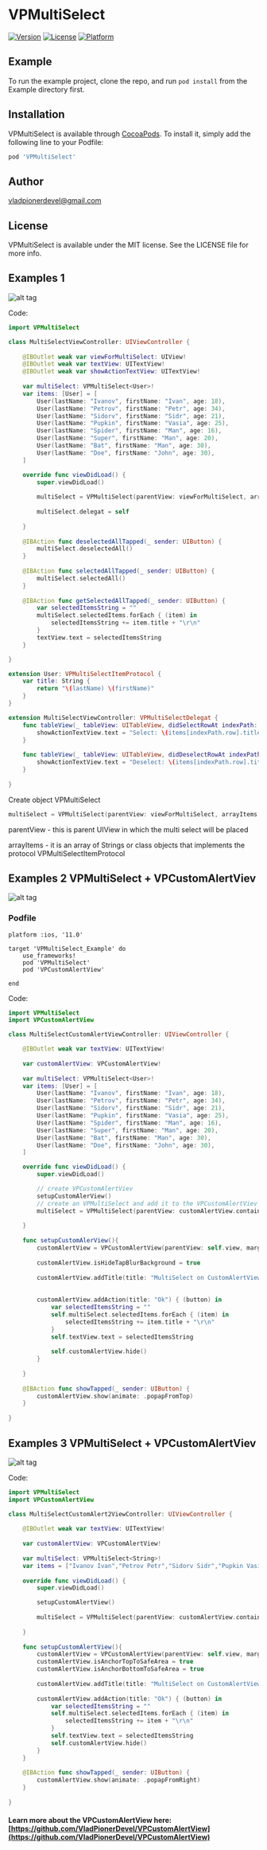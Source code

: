 # VPMultiSelect

[![Version](https://img.shields.io/cocoapods/v/VPMultiSelect.svg?style=flat)](https://cocoapods.org/pods/VPMultiSelect)
[![License](https://img.shields.io/cocoapods/l/VPMultiSelect.svg?style=flat)](https://cocoapods.org/pods/VPMultiSelect)
[![Platform](https://img.shields.io/cocoapods/p/VPMultiSelect.svg?style=flat)](https://cocoapods.org/pods/VPMultiSelect)

## Example

To run the example project, clone the repo, and run `pod install` from the Example directory first.

## Installation

VPMultiSelect is available through [CocoaPods](https://cocoapods.org). To install
it, simply add the following line to your Podfile:

```ruby
pod 'VPMultiSelect'
```

## Author

vladpionerdevel@gmail.com

## License

VPMultiSelect is available under the MIT license. See the LICENSE file for more info.

## Examples 1

![alt tag](https://raw.githubusercontent.com/VladPionerDevel/VPMultiSelect/master/VPMultiSelect/Assets/Screenshots/multiSelect.gif "simple")​

Code:
```Swift
import VPMultiSelect

class MultiSelectViewController: UIViewController {
    
    @IBOutlet weak var viewForMultiSelect: UIView!
    @IBOutlet weak var textView: UITextView!
    @IBOutlet weak var showActionTextView: UITextView!
    
    var multiSelect: VPMultiSelect<User>!
    var items: [User] = [
        User(lastName: "Ivanov", firstName: "Ivan", age: 18),
        User(lastName: "Petrov", firstName: "Petr", age: 34),
        User(lastName: "Sidorv", firstName: "Sidr", age: 21),
        User(lastName: "Pupkin", firstName: "Vasia", age: 25),
        User(lastName: "Spider", firstName: "Man", age: 16),
        User(lastName: "Super", firstName: "Man", age: 20),
        User(lastName: "Bat", firstName: "Man", age: 30),
        User(lastName: "Doe", firstName: "John", age: 30),
    ]

    override func viewDidLoad() {
        super.viewDidLoad()
        
        multiSelect = VPMultiSelect(parentView: viewForMultiSelect, arrayItems: items)
        
        multiSelect.delegat = self
        
    }
    
    @IBAction func deselectedAllTapped(_ sender: UIButton) {
        multiSelect.deselectedAll()
    }
    
    @IBAction func selectedAllTapped(_ sender: UIButton) {
        multiSelect.selectedAll()
    }
    
    @IBAction func getSelectedAllTapped(_ sender: UIButton) {
        var selectedItemsString = ""
        multiSelect.selectedItems.forEach { (item) in
            selectedItemsString += item.title + "\r\n"
        }
        textView.text = selectedItemsString
    }

}

extension User: VPMultiSelectItemProtocol {
    var title: String {
        return "\(lastName) \(firstName)"
    }
}

extension MultiSelectViewController: VPMultiSelectDelegat {
    func tableView(_ tableView: UITableView, didSelectRowAt indexPath: IndexPath) {
        showActionTextView.text = "Select: \(items[indexPath.row].title)"
    }
    
    func tableView(_ tableView: UITableView, didDeselectRowAt indexPath: IndexPath) {
        showActionTextView.text = "Deselect: \(items[indexPath.row].title)"
    }
    
}
```

Create object VPMultiSelect
```Swift
multiSelect = VPMultiSelect(parentView: viewForMultiSelect, arrayItems: items)
```
parentView - this is parent UIView in which the multi select will be placed

arrayItems - it is an array of Strings or class objects that implements the protocol VPMultiSelectItemProtocol

## Examples 2 VPMultiSelect + VPCustomAlertViev

![alt tag](https://raw.githubusercontent.com/VladPionerDevel/VPMultiSelect/master/VPMultiSelect/Assets/Screenshots/multiSelect_customAlertView.gif "simple")​

### Podfile

```Podfile
platform :ios, '11.0'

target 'VPMultiSelect_Example' do
    use_frameworks!
    pod 'VPMultiSelect'
    pod 'VPCustomAlertView'

end
```

Code:
```Swift
import VPMultiSelect
import VPCustomAlertView

class MultiSelectCustomAlertViewController: UIViewController {

    @IBOutlet weak var textView: UITextView!
    
    var customAlertView: VPCustomAlertView!
    
    var multiSelect: VPMultiSelect<User>!
    var items: [User] = [
        User(lastName: "Ivanov", firstName: "Ivan", age: 18),
        User(lastName: "Petrov", firstName: "Petr", age: 34),
        User(lastName: "Sidorv", firstName: "Sidr", age: 21),
        User(lastName: "Pupkin", firstName: "Vasia", age: 25),
        User(lastName: "Spider", firstName: "Man", age: 16),
        User(lastName: "Super", firstName: "Man", age: 20),
        User(lastName: "Bat", firstName: "Man", age: 30),
        User(lastName: "Doe", firstName: "John", age: 30),
    ]

    override func viewDidLoad() {
        super.viewDidLoad()

        // create VPCustomAlertViev
        setupCustomAlerView()
        // create an VPMultiSelect and add it to the VPCustomAlertViev
        multiSelect = VPMultiSelect(parentView: customAlertView.containerContent, arrayItems: items)
        
    }
    
    func setupCustomAlerView(){
        customAlertView = VPCustomAlertView(parentView: self.view, marginTop: 80, marginRight: 30, marginBottom: 100, marginLeft: 30)
        
        customAlertView.isHideTapBlurBackground = true
        
        customAlertView.addTitle(title: "MultiSelect on CustomAlertView")
        
        
        customAlertView.addAction(title: "Ok") { (button) in
            var selectedItemsString = ""
            self.multiSelect.selectedItems.forEach { (item) in
                selectedItemsString += item.title + "\r\n"
            }
            self.textView.text = selectedItemsString
            
            self.customAlertView.hide()
        }
        
    }
    
    @IBAction func showTapped(_ sender: UIButton) {
        customAlertView.show(animate: .popapFromTop)
    }
    
}
```

## Examples 3 VPMultiSelect + VPCustomAlertViev

![alt tag](https://raw.githubusercontent.com/VladPionerDevel/VPMultiSelect/master/VPMultiSelect/Assets/Screenshots/multiSelect_customAlertView2.gif "simple")​

Code:
```Swift
import VPMultiSelect
import VPCustomAlertView

class MultiSelectCustomAlert2ViewController: UIViewController {
    
    @IBOutlet weak var textView: UITextView!
    
    var customAlertView: VPCustomAlertView!
    
    var multiSelect: VPMultiSelect<String>!
    var items = ["Ivanov Ivan","Petrov Petr","Sidorv Sidr","Pupkin Vasia","Spider Man","Super Man","Bat Man","Doe John"]
    
    override func viewDidLoad() {
        super.viewDidLoad()

        setupCustomAlertView()
        
        multiSelect = VPMultiSelect(parentView: customAlertView.containerContent, arrayItems: items)
        
    }
    
    func setupCustomAlertView(){
        customAlertView = VPCustomAlertView(parentView: self.view, marginTop: 0, marginRight: 0, marginBottom: 0, marginLeft: 50)
        customAlertView.isAnchorTopToSafeArea = true
        customAlertView.isAnchorBottomToSafeArea = true
        
        customAlertView.addTitle(title: "MultiSelect on CustomAlertView")
        
        customAlertView.addAction(title: "Ok") { (button) in
            var selectedItemsString = ""
            self.multiSelect.selectedItems.forEach { (item) in
                selectedItemsString += item + "\r\n"
            }
            self.textView.text = selectedItemsString
            self.customAlertView.hide()
        }
    }
    
    @IBAction func showTapped(_ sender: UIButton) {
        customAlertView.show(animate: .popapFromRight)
    }
    
}
```

#### Learn more about the VPCustomAlertView here: [https://github.com/VladPionerDevel/VPCustomAlertView](https://github.com/VladPionerDevel/VPCustomAlertView)



